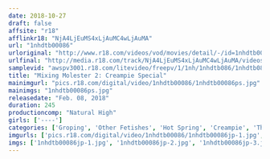 ```yaml
---
date: 2018-10-27
draft: false
affsite: "r18"
afflinkr18: "NjA4LjEuMS4xLjAuMC4wLjAuMA"
url: "1nhdtb00086"
urloriginal: "http://www.r18.com/videos/vod/movies/detail/-/id=1nhdtb00086"
urlfinal: "http://media.r18.com/track/NjA4LjEuMS4xLjAuMC4wLjAuMA/videos/vod/movies/detail/-/id=1nhdtb00086"
samplevid: "awspv3001.r18.com/litevideo/freepv/1/1nh/1nhdtb086/1nhdtb086_dmb_w.mp4"
title: "Mixing Molester 2: Creampie Special"
mainimgurl: "pics.r18.com/digital/video/1nhdtb00086/1nhdtb00086ps.jpg"
mainimgs: "1nhdtb00086ps.jpg"
releasedate: "Feb. 08, 2018"
duration: 245
productioncomp: "Natural High"
girls: ['----']
categories: ['Groping', 'Other Fetishes', 'Hot Spring', 'Creampie', 'Threesome / Foursome', 'Over 4 Hours', 'Hi-Def']
imgurls: ['pics.r18.com/digital/video/1nhdtb00086/1nhdtb00086jp-1.jpg', 'pics.r18.com/digital/video/1nhdtb00086/1nhdtb00086jp-2.jpg', 'pics.r18.com/digital/video/1nhdtb00086/1nhdtb00086jp-3.jpg', 'pics.r18.com/digital/video/1nhdtb00086/1nhdtb00086jp-4.jpg', 'pics.r18.com/digital/video/1nhdtb00086/1nhdtb00086jp-5.jpg', 'pics.r18.com/digital/video/1nhdtb00086/1nhdtb00086jp-6.jpg', 'pics.r18.com/digital/video/1nhdtb00086/1nhdtb00086jp-7.jpg', 'pics.r18.com/digital/video/1nhdtb00086/1nhdtb00086jp-8.jpg', 'pics.r18.com/digital/video/1nhdtb00086/1nhdtb00086jp-9.jpg', 'pics.r18.com/digital/video/1nhdtb00086/1nhdtb00086jp-10.jpg', 'pics.r18.com/digital/video/1nhdtb00086/1nhdtb00086jp-11.jpg', 'pics.r18.com/digital/video/1nhdtb00086/1nhdtb00086jp-12.jpg', 'pics.r18.com/digital/video/1nhdtb00086/1nhdtb00086jp-13.jpg', 'pics.r18.com/digital/video/1nhdtb00086/1nhdtb00086jp-14.jpg', 'pics.r18.com/digital/video/1nhdtb00086/1nhdtb00086jp-15.jpg', 'pics.r18.com/digital/video/1nhdtb00086/1nhdtb00086jp-16.jpg', 'pics.r18.com/digital/video/1nhdtb00086/1nhdtb00086jp-17.jpg', 'pics.r18.com/digital/video/1nhdtb00086/1nhdtb00086jp-18.jpg', 'pics.r18.com/digital/video/1nhdtb00086/1nhdtb00086jp-19.jpg', 'pics.r18.com/digital/video/1nhdtb00086/1nhdtb00086jp-20.jpg']
imgs: ['1nhdtb00086jp-1.jpg', '1nhdtb00086jp-2.jpg', '1nhdtb00086jp-3.jpg', '1nhdtb00086jp-4.jpg', '1nhdtb00086jp-5.jpg', '1nhdtb00086jp-6.jpg', '1nhdtb00086jp-7.jpg', '1nhdtb00086jp-8.jpg', '1nhdtb00086jp-9.jpg', '1nhdtb00086jp-10.jpg', '1nhdtb00086jp-11.jpg', '1nhdtb00086jp-12.jpg', '1nhdtb00086jp-13.jpg', '1nhdtb00086jp-14.jpg', '1nhdtb00086jp-15.jpg', '1nhdtb00086jp-16.jpg', '1nhdtb00086jp-17.jpg', '1nhdtb00086jp-18.jpg', '1nhdtb00086jp-19.jpg', '1nhdtb00086jp-20.jpg']
---
```

